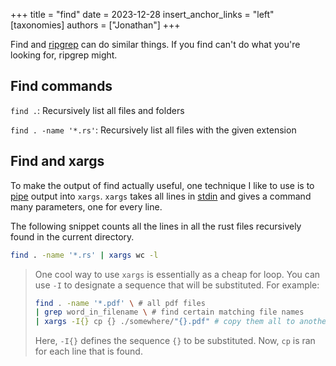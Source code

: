 +++
title = "find"
date = 2023-12-28
insert_anchor_links = "left"
[taxonomies]
authors = ["Jonathan"]
+++

Find and [ripgrep](@/nix/ripgrep.md) can do similar things. If you find can't do what you're looking for, ripgrep might.

## Find commands

`find .`:
Recursively list all files and folders

`find . -name '*.rs'`:
Recursively list all files with the given extension

## Find and xargs

To make the output of find actually useful, one technique I like to use is to [pipe](@/nix/shell/pipes.md) output into `xargs`. `xargs` takes all lines in [stdin](@/nix/shell/pipes.md) and gives a command many parameters, one for every line.

The following snippet counts all the lines in all the rust files recursively
found in the current directory.
```bash
find . -name '*.rs' | xargs wc -l 
```

> One cool way to use `xargs` is essentially as a cheap for loop.
> You can use `-I` to designate a sequence that will be substituted.
> For example:
> ```bash
> find . -name '*.pdf' \ # all pdf files
> | grep word_in_filename \ # find certain matching file names
> | xargs -I{} cp {} ./somewhere/"{}.pdf" # copy them all to another directory
> ```
> Here, `-I{}` defines the sequence `{}` to be substituted. Now, `cp` is ran
> for each line that is found.